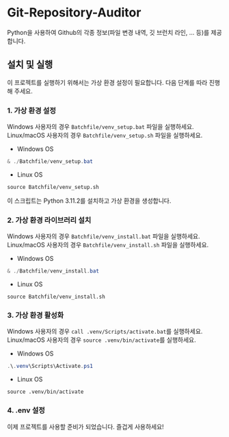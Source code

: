 # Git-Repository-Auditor

Python을 사용하여 Github의 각종 정보(파일 변경 내역, 깃 브런치 라인, ... 등)를 제공합니다.

## 설치 및 실행
이 프로젝트를 실행하기 위해서는 가상 환경 설정이 필요합니다. 다음 단계를 따라 진행해 주세요.

### 1. 가상 환경 설정
Windows 사용자의 경우 `Batchfile/venv_setup.bat` 파일을 실행하세요.
Linux/macOS 사용자의 경우 `Batchfile/venv_setup.sh` 파일을 실행하세요.

- Windows OS
```powershell
& ./Batchfile/venv_setup.bat
```
- Linux OS
```shell
source Batchfile/venv_setup.sh
```

이 스크립트는 Python 3.11.2를 설치하고 가상 환경을 생성합니다.


### 2. 가상 환경 라이브러리 설치 
Windows 사용자의 경우 `Batchfile/venv_install.bat` 파일을 실행하세요.
Linux/macOS 사용자의 경우 `Batchfile/venv_install.sh` 파일을 실행하세요.

- Windows OS
```powershell
& ./Batchfile/venv_install.bat
```
- Linux OS
```shell
source Batchfile/venv_install.sh
```

### 3. 가상 환경 활성화

Windows 사용자의 경우 `call .venv/Scripts/activate.bat`를 실행하세요.
Linux/macOS 사용자의 경우 `source .venv/bin/activate`를 실행하세요.

- Windows OS
```powershell
.\.venv\Scripts\Activate.ps1
```
- Linux OS
```shell
source .venv/bin/activate
```

### 4. .env 설정


이제 프로젝트를 사용할 준비가 되었습니다. 즐겁게 사용하세요!
